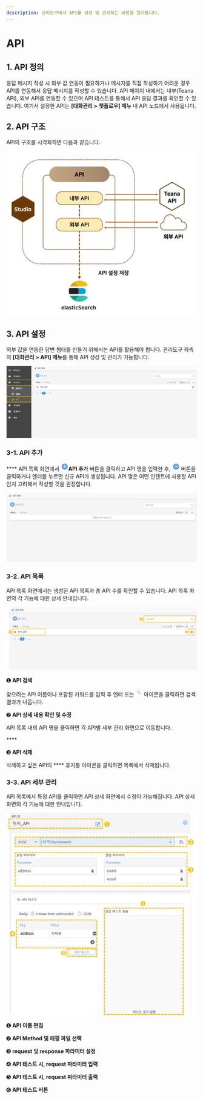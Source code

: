 ```yaml
---
description: 관리도구에서 API를 생성 및 관리하는 과정을 알아봅니다.
---
```


# API

## 1. API 정의

응답 메시지 작성 시 외부 값 연동이 필요하거나 메시지를 직접 작성하기 어려운 경우 API를 연동해서 응답 메시지를 작성할 수 있습니다. API 페이지 내에서는 내부(Teana API), 외부 API를 연동할 수 있으며 API 테스트를 통해서 API 응답 결과를 확인할 수 있습니다. 여기서 설정한 API는 **\[대화관리 > 챗플로우] 메뉴** 내 API 노드에서 사용됩니다.

## 2. API 구조

API의 구조를 시각화하면 다음과 같습니다.

![API의 구조 ](<../../.gitbook/assets/API 구조 (1).png>)

## 3. API 설정

외부 값을 연동한 답변 형태를 만들기 위해서는 API를 활용해야 합니다. 관리도구 좌측의 **\[대화관리 > API] 메뉴**를 통해 API 생성 및 관리가 가능합니다.&#x20;

![API 경로](<../../.gitbook/assets/2. API목록 경로.png>)

### 3-1. API 추가

&#x20;**** API 목록 화면에서 ![](<../../.gitbook/assets/image (439).png>)**API 추가** 버튼을 클릭하고 API 명을 입력한 후, ![](<../../.gitbook/assets/image (439).png>) 버튼을 클릭하거나 엔터를 누르면 신규 API가 생성됩니다. API 명은 어떤 인텐트에 사용할 API인지 고려해서 작성할 것을 권장합니다. &#x20;

![\[위치\_API\] API 추가](<../../.gitbook/assets/API 추가.gif>)



### 3-2. API 목록

API 목록 화면에서는 생성된 API 목록과 총 API 수를 확인할 수 있습니다. API 목록 화면의 각 기능에 대한 상세 안내입니다.

![API 목록 화면 ](<../../.gitbook/assets/API 목록화면.png>)

➊ **API 검색**

찾으려는 API 이름이나 포함된 키워드를 입력 후 엔터 또는  ![](<../../.gitbook/assets/image (134).png>) 아이콘을 클릭하면 검색 결과가 나옵니다.



➋ **API 상세 내용 확인 및 수정**

API 목록 내의 API 명을 클릭하면 각 API별 세부 관리 화면으로 이동합니다.&#x20;

&#x20;****&#x20;

➌ **API 삭제**&#x20;

삭제하고 싶은 API의 **** 휴지통 아이콘을 클릭하면 목록에서 삭제됩니다. &#x20;



### 3-3. API 세부 관리

API 목록에서 특정 API를 클릭하면 API 상세 화면에서 수정이 가능해집니다. API 상세 화면의 각 기능에 대한 안내입니다.

![API 상세화면](<../../.gitbook/assets/API 상세화면.png>)

➊ **API 이름 편집**&#x20;

➋ **API Method 및 매핑 파일 선택** &#x20;

➌ **request 및 response 파라미터 설정**&#x20;

➍ **API 테스트 시, request 파라미터 입력**

➎ **API 테스트 시, request 파라미터 출력**&#x20;

➏ **API 테스트 버튼**&#x20;
